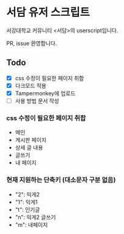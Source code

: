 # 서담 유저 스크립트

서강대학교 커뮤니티 <서담>의 userscript입니다.

PR, issue 환영합니다.

## Todo

- [x] css 수정이 필요한 페이지 취합
- [x] 다크모드 적용
- [x] Tampermonkey에 업로드
- [ ] 사용 방법 문서 작성

### css 수정이 필요한 페이지 취합

- 메인
- 게시판 페이지
- 상세 글 내용
- 글쓰기
- 내 페이지

### 현재 지원하는 단축키 (대소문자 구분 없음)

- "2": 익게2
- "1": 익게1
- "t": 인기글
- "n": 익게2 글쓰기
- "m": 내페이지
